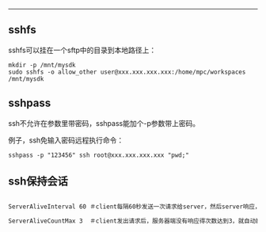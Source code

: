 

---



## sshfs

sshfs可以挂在一个sftp中的目录到本地路径上：

```
mkdir -p /mnt/mysdk
sudo sshfs -o allow_other user@xxx.xxx.xxx.xxx:/home/mpc/workspaces /mnt/mysdk
```

## sshpass

ssh不允许在参数里带密码，sshpass能加个-p参数带上密码。

例子，ssh免输入密码远程执行命令：
```
sshpass -p "123456" ssh root@xxx.xxx.xxx.xxx "pwd;"
```

## ssh保持会话

```bash

ServerAliveInterval 60 ＃client每隔60秒发送一次请求给server，然后server响应，从而保持连接

ServerAliveCountMax 3  ＃client发出请求后，服务器端没有响应得次数达到3，就自动断开连接，正常情况下，server不会不响应
```